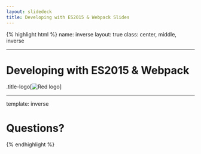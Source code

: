 ```yaml
---
layout: slidedeck
title: Developing with ES2015 & Webpack Slides
---
```


{% highlight html %}
name: inverse
layout: true
class: center, middle, inverse

---

# Developing with ES2015 & Webpack 

.title-logo[![Red logo](/public/img/red-logo-white.svg)]

---

template: inverse

# Questions?

{% endhighlight %}